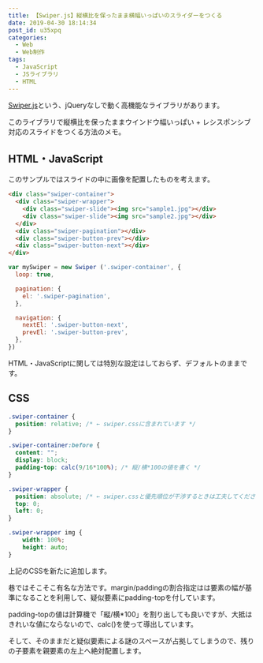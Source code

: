 ```yaml
---
title: 【Swiper.js】縦横比を保ったまま横幅いっぱいのスライダーをつくる
date: 2019-04-30 18:14:34
post_id: u35xpq
categories:
  - Web
  - Web制作
tags:
  - JavaScript
  - JSライブラリ
  - HTML
---
```


[Swiper.js](https://idangero.us/swiper/)という、jQueryなしで動く高機能なライブラリがあります。

このライブラリで縦横比を保ったままウインドウ幅いっぱい + レシスポンシブ対応のスライドをつくる方法のメモ。

<!--more-->

## HTML・JavaScript

このサンプルではスライドの中に画像を配置したものを考えます。

```html
<div class="swiper-container">
  <div class="swiper-wrapper">
    <div class="swiper-slide"><img src="sample1.jpg"></div>
    <div class="swiper-slide"><img src="sample2.jpg"></div>
  </div>
  <div class="swiper-pagination"></div>
  <div class="swiper-button-prev"></div>
  <div class="swiper-button-next"></div>
</div>
```

```javascript
var mySwiper = new Swiper ('.swiper-container', {
  loop: true,

  pagination: {
    el: '.swiper-pagination',
  },

  navigation: {
    nextEl: '.swiper-button-next',
    prevEl: '.swiper-button-prev',
  },
})
```
HTML・JavaScriptに関しては特別な設定はしておらず、デフォルトのままです。


## CSS

```css
.swiper-container {
  position: relative; /* ← swiper.cssに含まれています */
}

.swiper-container:before {
  content: "";
  display: block;
  padding-top: calc(9/16*100%); /* 縦/横*100の値を書く */
}

.swiper-wrapper {
  position: absolute; /* ← swiper.cssと優先順位が干渉するときは工夫してください */
  top: 0;
  left: 0;
}

.swiper-wrapper img {
    width: 100%;
    height: auto;
}
```

上記のCSSを新たに追加します。

巷ではそこそこ有名な方法です。margin/paddingの割合指定はは要素の幅が基準になることを利用して、疑似要素にpadding-topを付しています。

padding-topの値は計算機で「縦/横*100」を割り出しても良いですが、大抵はきれいな値にならないので、calc()を使って導出しています。

そして、そのままだと疑似要素による謎のスペースが占拠してしまうので、残りの子要素を親要素の左上へ絶対配置します。
